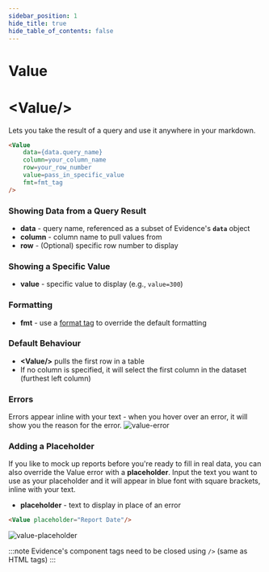 ```yaml
---
sidebar_position: 1
hide_title: true
hide_table_of_contents: false
---
```


# Value
<h1 class="community-header"><span class="gradient">&lt;Value/></span></h1>

Lets you take the result of a query and use it anywhere in your markdown.

```markdown
<Value 
    data={data.query_name} 
    column=your_column_name
    row=your_row_number
    value=pass_in_specific_value
    fmt=fmt_tag
/>
```
### Showing Data from a Query Result
* **data** - query name, referenced as a subset of Evidence's **`data`** object
* **column** - column name to pull values from
* **row** - (Optional) specific row number to display

### Showing a Specific Value
* **value** - specific value to display (e.g., `value=300`)

### Formatting
* **fmt** - use a [format tag](/formatting/format-tags) to override the default formatting

### Default Behaviour
* **<span class="gradient">&lt;Value/></span>** pulls the first row in a table
* If no column is specified, it will select the first column in the dataset (furthest left column)

### Errors
Errors appear inline with your text - when you hover over an error, it will show you the reason for the error.
![value-error](/img/value-error.gif)

### Adding a Placeholder
If you like to mock up reports before you're ready to fill in real data, you can also override the Value error with a **placeholder**. Input the text you want to use as your placeholder and it will appear in blue font with square brackets, inline with your text.

* **placeholder** - text to display in place of an error

```markdown
<Value placeholder="Report Date"/>
```

![value-placeholder](/img/value-placeholder.png)

:::note
Evidence's component tags need to be closed using `/>` (same as HTML tags)
:::




